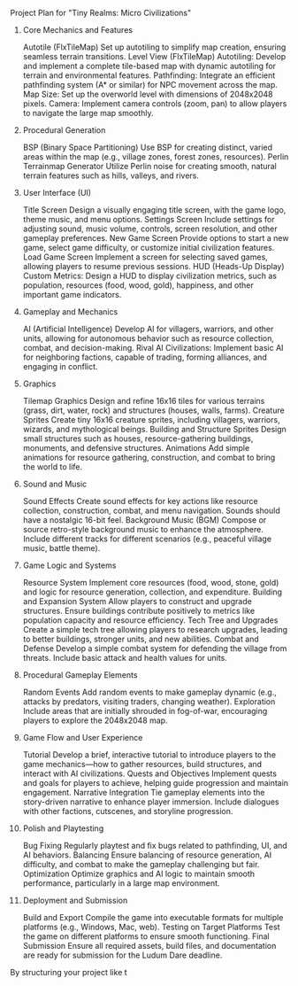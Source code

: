 Project Plan for "Tiny Realms: Micro Civilizations"
1. Core Mechanics and Features

    Autotile (FlxTileMap)
        Set up autotiling to simplify map creation, ensuring seamless terrain transitions.
    Level View (FlxTileMap)
        Autotiling: Develop and implement a complete tile-based map with dynamic autotiling for terrain and environmental features.
        Pathfinding: Integrate an efficient pathfinding system (A* or similar) for NPC movement across the map.
        Map Size: Set up the overworld level with dimensions of 2048x2048 pixels.
        Camera: Implement camera controls (zoom, pan) to allow players to navigate the large map smoothly.

2. Procedural Generation

    BSP (Binary Space Partitioning)
        Use BSP for creating distinct, varied areas within the map (e.g., village zones, forest zones, resources).
    Perlin Terrainmap Generator
        Utilize Perlin noise for creating smooth, natural terrain features such as hills, valleys, and rivers.

3. User Interface (UI)

    Title Screen
        Design a visually engaging title screen, with the game logo, theme music, and menu options.
    Settings Screen
        Include settings for adjusting sound, music volume, controls, screen resolution, and other gameplay preferences.
    New Game Screen
        Provide options to start a new game, select game difficulty, or customize initial civilization features.
    Load Game Screen
        Implement a screen for selecting saved games, allowing players to resume previous sessions.
    HUD (Heads-Up Display)
        Custom Metrics: Design a HUD to display civilization metrics, such as population, resources (food, wood, gold), happiness, and other important game indicators.

4. Gameplay and Mechanics

    AI (Artificial Intelligence)
        Develop AI for villagers, warriors, and other units, allowing for autonomous behavior such as resource collection, combat, and decision-making.
        Rival AI Civilizations: Implement basic AI for neighboring factions, capable of trading, forming alliances, and engaging in conflict.

5. Graphics

    Tilemap Graphics
        Design and refine 16x16 tiles for various terrains (grass, dirt, water, rock) and structures (houses, walls, farms).
    Creature Sprites
        Create tiny 16x16 creature sprites, including villagers, warriors, wizards, and mythological beings.
    Building and Structure Sprites
        Design small structures such as houses, resource-gathering buildings, monuments, and defensive structures.
    Animations
        Add simple animations for resource gathering, construction, and combat to bring the world to life.

6. Sound and Music

    Sound Effects
        Create sound effects for key actions like resource collection, construction, combat, and menu navigation. Sounds should have a nostalgic 16-bit feel.
    Background Music (BGM)
        Compose or source retro-style background music to enhance the atmosphere. Include different tracks for different scenarios (e.g., peaceful village music, battle theme).

7. Game Logic and Systems

    Resource System
        Implement core resources (food, wood, stone, gold) and logic for resource generation, collection, and expenditure.
    Building and Expansion System
        Allow players to construct and upgrade structures. Ensure buildings contribute positively to metrics like population capacity and resource efficiency.
    Tech Tree and Upgrades
        Create a simple tech tree allowing players to research upgrades, leading to better buildings, stronger units, and new abilities.
    Combat and Defense
        Develop a simple combat system for defending the village from threats. Include basic attack and health values for units.

8. Procedural Gameplay Elements

    Random Events
        Add random events to make gameplay dynamic (e.g., attacks by predators, visiting traders, changing weather).
    Exploration
        Include areas that are initially shrouded in fog-of-war, encouraging players to explore the 2048x2048 map.

9. Game Flow and User Experience

    Tutorial
        Develop a brief, interactive tutorial to introduce players to the game mechanics—how to gather resources, build structures, and interact with AI civilizations.
    Quests and Objectives
        Implement quests and goals for players to achieve, helping guide progression and maintain engagement.
    Narrative Integration
        Tie gameplay elements into the story-driven narrative to enhance player immersion. Include dialogues with other factions, cutscenes, and storyline progression.

10. Polish and Playtesting

    Bug Fixing
        Regularly playtest and fix bugs related to pathfinding, UI, and AI behaviors.
    Balancing
        Ensure balancing of resource generation, AI difficulty, and combat to make the gameplay challenging but fair.
    Optimization
        Optimize graphics and AI logic to maintain smooth performance, particularly in a large map environment.

11. Deployment and Submission

    Build and Export
        Compile the game into executable formats for multiple platforms (e.g., Windows, Mac, web).
    Testing on Target Platforms
        Test the game on different platforms to ensure smooth functioning.
    Final Submission
        Ensure all required assets, build files, and documentation are ready for submission for the Ludum Dare deadline.

By structuring your project like t
